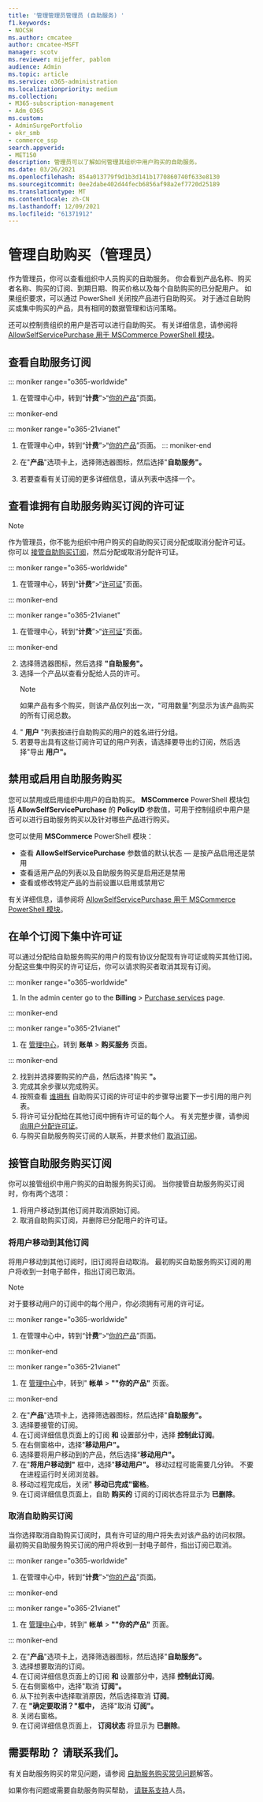 ```yaml
---
title: '管理管理员管理员 (自助服务) '
f1.keywords:
- NOCSH
ms.author: cmcatee
author: cmcatee-MSFT
manager: scotv
ms.reviewer: mijeffer, pablom
audience: Admin
ms.topic: article
ms.service: o365-administration
ms.localizationpriority: medium
ms.collection:
- M365-subscription-management
- Adm_O365
ms.custom:
- AdminSurgePortfolio
- okr_smb
- commerce_ssp
search.appverid:
- MET150
description: 管理员可以了解如何管理其组织中用户购买的自助服务。
ms.date: 03/26/2021
ms.openlocfilehash: 854a013779f9d1b3d141b1770860740f633e8130
ms.sourcegitcommit: 0ee2dabe402d44fecb6856af98a2ef7720d25189
ms.translationtype: MT
ms.contentlocale: zh-CN
ms.lasthandoff: 12/09/2021
ms.locfileid: "61371912"
---
```

# <a name="manage-self-service-purchases-admin"></a>管理自助购买（管理员）

作为管理员，你可以查看组织中人员购买的自助服务。 你会看到产品名称、购买者名称、购买的订阅、到期日期、购买价格以及每个自助购买的已分配用户。 如果组织要求，可以通过 PowerShell 关闭按产品进行自助购买。 对于通过自助购买或集中购买的产品，具有相同的数据管理和访问策略。

还可以控制贵组织的用户是否可以进行自助购买。 有关详细信息，请参阅将 [AllowSelfServicePurchase 用于 MSCommerce PowerShell 模块](allowselfservicepurchase-powershell.md)。

## <a name="view-self-service-subscriptions"></a>查看自助服务订阅

::: moniker range="o365-worldwide"

1. 在管理中心中，转到“**计费**”>“<a href="https://go.microsoft.com/fwlink/p/?linkid=842054" target="_blank">你的产品</a>”页面。

::: moniker-end

::: moniker range="o365-21vianet"

1. 在管理中心中，转到“**计费**”\>“<a href="https://go.microsoft.com/fwlink/p/?linkid=850626" target="_blank">你的产品</a>”页面。
::: moniker-end

2. 在"**产品**"选项卡上，选择筛选器图标，然后选择"**自助服务"。**
3. 若要查看有关订阅的更多详细信息，请从列表中选择一个。

## <a name="view-who-has-licenses-for-a-self-service-purchase-subscription"></a>查看谁拥有自助服务购买订阅的许可证

> [!NOTE]
> 作为管理员，你不能为组织中用户购买的自助购买订阅分配或取消分配许可证。 你可以 [接管自助购买订阅](#take-over-a-self-service-purchase-subscription)，然后分配或取消分配许可证。

::: moniker range="o365-worldwide"

1. 在管理中心，转到“**计费**”>“<a href="https://go.microsoft.com/fwlink/p/?linkid=842264" target="_blank">许可证</a>”页面。

::: moniker-end

::: moniker range="o365-21vianet"

 1. 在管理中心，转到“**计费**”\>“<a href="https://go.microsoft.com/fwlink/p/?linkid=850625" target="_blank">许可证</a>”页面。

::: moniker-end

2. 选择筛选器图标，然后选择 **"自助服务"。**
3. 选择一个产品以查看分配给人员的许可。
    > [!NOTE]
    > 如果产品有多个购买，则该产品仅列出一次，"可用数量"列显示为该产品购买的所有订阅总数。
4. " **用户** "列表按进行自助购买的用户的姓名进行分组。
5. 若要导出具有这些订阅许可证的用户列表，请选择要导出的订阅，然后选择"导出 **用户"。**

## <a name="disable-or-enable-self-service-purchases"></a>禁用或启用自助服务购买

您可以禁用或启用组织中用户的自助购买。 **MSCommerce** PowerShell 模块包括 **AllowSelfServicePurchase** 的 **PolicyID** 参数值，可用于控制组织中用户是否可以进行自助服务购买以及针对哪些产品进行购买。

您可以使用 **MSCommerce** PowerShell 模块：

- 查看 **AllowSelfServicePurchase** 参数值的默认状态 — 是按产品启用还是禁用
- 查看适用产品的列表以及自助服务购买是启用还是禁用
- 查看或修改特定产品的当前设置以启用或禁用它

有关详细信息，请参阅将 [AllowSelfServicePurchase 用于 MSCommerce PowerShell 模块](allowselfservicepurchase-powershell.md)。

## <a name="centralize-licenses-under-a-single-subscription"></a>在单个订阅下集中许可证

可以通过分配给自助服务购买的用户的现有协议分配现有许可证或购买其他订阅。 分配这些集中购买的许可证后，你可以请求购买者取消其现有订阅。

::: moniker range="o365-worldwide"

1. In the admin center go to the **Billing** > <a href="https://go.microsoft.com/fwlink/p/?linkid=868433" target="_blank">Purchase services</a> page.

::: moniker-end

::: moniker range="o365-21vianet"

1. 在 <a href="https://go.microsoft.com/fwlink/p/?linkid=850627" target="_blank">管理中心</a>，转到 **账单** > **购买服务** 页面。

::: moniker-end

2. 找到并选择要购买的产品，然后选择"购买 **"。**
3. 完成其余步骤以完成购买。
4. 按照查看 [谁拥有](#view-who-has-licenses-for-a-self-service-purchase-subscription) 自助购买订阅的许可证中的步骤导出要下一步引用的用户列表。
5. 将许可证分配给在其他订阅中拥有许可证的每个人。 有关完整步骤，请参阅 [向用户分配许可证](../../admin/manage/assign-licenses-to-users.md)。
6. 与购买自助服务购买订阅的人联系，并要求他们 [取消订阅](manage-self-service-purchases-users.md#cancel-a-subscription)。

## <a name="take-over-a-self-service-purchase-subscription"></a>接管自助服务购买订阅

你可以接管组织中用户购买的自助服务购买订阅。 当你接管自助服务购买订阅时，你有两个选项：

1. 将用户移动到其他订阅并取消原始订阅。
2. 取消自助购买订阅，并删除已分配用户的许可证。

### <a name="move-users-to-a-different-subscription"></a>将用户移动到其他订阅

将用户移动到其他订阅时，旧订阅将自动取消。 最初购买自助服务购买订阅的用户将收到一封电子邮件，指出订阅已取消。

> [!NOTE]
> 对于要移动用户的订阅中的每个用户，你必须拥有可用的许可证。

::: moniker range="o365-worldwide"

1. 在管理中心中，转到“**计费**”>“<a href="https://go.microsoft.com/fwlink/p/?linkid=842054" target="_blank">你的产品</a>”页面。

::: moniker-end

::: moniker range="o365-21vianet"

1. 在 <a href="https://go.microsoft.com/fwlink/p/?linkid=850627" target="_blank">管理中心</a>中，转到" **帐单** > **""你的产品"** 页面。

::: moniker-end

2. 在"**产品**"选项卡上，选择筛选器图标，然后选择"**自助服务"。**
3. 选择要接管的订阅。
4. 在订阅详细信息页面上的订阅 **和** 设置部分中，选择 **控制此订阅**。
5. 在右侧窗格中，选择"**移动用户"。**
6. 选择要将用户移动到的产品，然后选择"**移动用户"。**
7. 在"**将用户移动到"** 框中，选择"**移动用户"。** 移动过程可能需要几分钟。 不要在进程运行时关闭浏览器。
8. 移动过程完成后，关闭" **移动已完成"窗格**。
9. 在订阅详细信息页面上，自助 **购买的** 订阅的订阅状态将显示为 **已删除**。

### <a name="cancel-a-self-service-purchase-subscription"></a>取消自助购买订阅

当你选择取消自助购买订阅时，具有许可证的用户将失去对该产品的访问权限。 最初购买自助服务购买订阅的用户将收到一封电子邮件，指出订阅已取消。

::: moniker range="o365-worldwide"

1. 在管理中心中，转到“**计费**”>“<a href="https://go.microsoft.com/fwlink/p/?linkid=842054" target="_blank">你的产品</a>”页面。

::: moniker-end

::: moniker range="o365-21vianet"

1. 在 <a href="https://go.microsoft.com/fwlink/p/?linkid=850627" target="_blank">管理中心</a>中，转到" **帐单** > **""你的产品"** 页面。

::: moniker-end

2. 在"**产品**"选项卡上，选择筛选器图标，然后选择"**自助服务"。**
3. 选择想要取消的订阅。
4. 在订阅详细信息页面上的订阅 **和** 设置部分中，选择 **控制此订阅**。
5. 在右侧窗格中，选择"取消 **订阅"。**
6. 从下拉列表中选择取消原因，然后选择取消 **订阅**。
7. 在 **"确定要取消？"框中，** 选择"取消 **订阅"。**
8. 关闭右窗格。
9. 在订阅详细信息页面上， **订阅状态** 将显示为 **已删除**。

## <a name="need-help-contact-us"></a>需要帮助？ 请联系我们。

有关自助服务购买的常见问题，请参阅 [自助服务购买常见问题](self-service-purchase-faq.yml)解答。

如果你有问题或需要自助服务购买帮助， [请联系支持](../../admin/get-help-support.md)人员。
